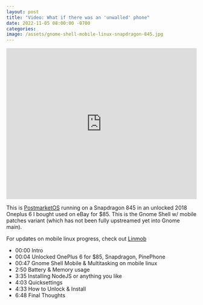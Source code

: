 ```yaml
---
layout: post
title: "Video: What if there was an 'unwalled' phone"
date: 2022-11-05 08:00:00 -0700
categories:
image: /assets/gnome-shell-mobile-linux-snapdragon-845.jpg
---
```


<iframe style="width: 100%; min-height: 400px;" src="https://www.youtube.com/embed/wOmRMg546UY" title="YouTube video player" frameborder="0" allow="accelerometer; autoplay; clipboard-write; encrypted-media; gyroscope; picture-in-picture" allowfullscreen></iframe>

This is [PostmarketOS](https://postmarketos.org) running on a Snapdragon 845 in an unlocked 2018 Oneplus 6 I bought used on eBay for $85. This is the Gnome Shell w/ mobile patches variant (which has not been fully upstreamed yet into Gnome main).

For updates on mobile linux progress, check out [Linmob](https://linmob.net)

- 00:00 Intro
- 00:04 Unlocked OnePlus 6 for $85, Snapdragon, PinePhone
- 00:47 Gnome Shell Mobile & Multitasking on mobile linux
- 2:50 Battery & Memory usage
- 3:35 Installing NodeJS or anything you like
- 4:03 Quicksettings
- 4:33 How to Unlock & Install
- 6:48 Final Thoughts
